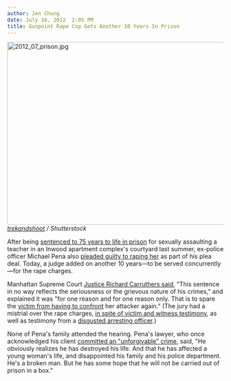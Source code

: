 ```yaml
---
author: Jen Chung
date: July 16, 2012  2:05 PM
title: Gunpoint Rape Cop Gets Another 10 Years In Prison
---
```


<p><span class="mt-enclosure mt-enclosure-image" style="display: inline;"> </span></p><div class="image-none"> <img alt="2012_07_prison.jpg" src="https://web.archive.org/web/20130524024142im_/http://gothamist.com/attachments/jen/2012_07_prison.jpg" width="640" height="426"> <br> <i> <a href="https://web.archive.org/web/20130524024142/http://www.shutterstock.com/gallery-306199p1.html">trekandshoot</a> / Shutterstock</i></div> <p></p>

<p>After being <a href="https://web.archive.org/web/20130524024142/http://gothamist.com/2012/05/07/gunpoint_rape_cop_michael_pena_sent.php">sentenced to 75 years to life in prison</a> for sexually assaulting a teacher in an Inwood apartment complex&apos;s courtyard last summer, ex-police officer Michael Pena also <a href="https://web.archive.org/web/20130524024142/http://gothamist.com/2012/06/21/gunpoint_rape_cop_set_to_plead_guil.php">pleaded guilty to raping her</a> as part of his plea deal. Today, a judge added on another 10 years&#x2014;to be served concurrently&#x2014;for the rape charges.</p>

<p> Manhattan Supreme Court <a href="https://web.archive.org/web/20130524024142/http://www.nypost.com/p/news/local/after_nypd_officer_sentenced_admitting_QQLIXA7EJI6EMPkMWEkf1O">Justice Richard Carruthers said</a>, &quot;This sentence in no way reflects the seriousness or the grievous nature of his crimes,&quot; and explained it was &quot;for one reason and for one reason only. That is to spare the <a href="https://web.archive.org/web/20130524024142/http://gothamist.com/2012/03/17/gunpoint_rape_cop_victim_testifies.php">victim from having to confront</a> her attacker again.&quot; (The jury had a mistrial over the rape charges, <a href="https://web.archive.org/web/20130524024142/http://gothamist.com/2012/03/28/mistrial_declared_in_gunpoint_rape.php">in spite of victim and witness testimony</a>, as well as testimony from a <a href="https://web.archive.org/web/20130524024142/http://gothamist.com/2011/12/15/arresting_officers_were_disgusted_b.php">disgusted arresting officer</a>.)</p>

<p>None of Pena&apos;s family attended the hearing. Pena&apos;s lawyer, who once acknowledged his client <a href="https://web.archive.org/web/20130524024142/http://gothamist.com/2012/03/16/gunpoint_rape_cop_lawyer_admits_his.php">committed an &quot;unforgivable&quot; crime</a>, said, &quot;He obviously realizes he has destroyed his life. And that he has affected a young woman&apos;s life, and disappointed his family and his police department. He&apos;s a broken man. But he has some hope that he will not be carried out of prison in a box.&quot;</p>